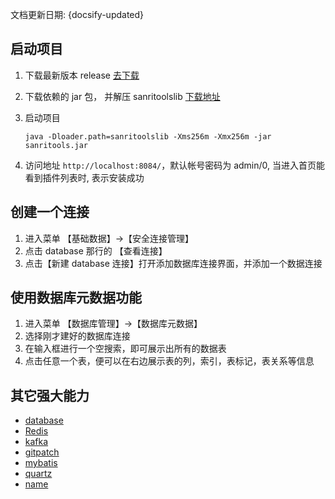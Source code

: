文档更新日期: {docsify-updated} 

## 启动项目

1. 下载最新版本 release [去下载](https://gitee.com/sanri/sanri-tools-maven/releases/)

2. 下载依赖的 jar 包， 并解压   sanritoolslib [下载地址](https://cowtransfer.com/s/0df01e65aaca4f)

3. 启动项目
   ```shell
   java -Dloader.path=sanritoolslib -Xms256m -Xmx256m -jar sanritools.jar
   ```
4. 访问地址 `http://localhost:8084/`，默认帐号密码为 admin/0, 当进入首页能看到插件列表时, 表示安装成功

## 创建一个连接

1. 进入菜单 【基础数据】->【安全连接管理】
2. 点击 database 那行的 【查看连接】
3. 点击【新建 database 连接】打开添加数据库连接界面，并添加一个数据连接

## 使用数据库元数据功能

1. 进入菜单 【数据库管理】->【数据库元数据】
2. 选择刚才建好的数据库连接
3. 在输入框进行一个空搜索，即可展示出所有的数据表
4. 点击任意一个表，便可以在右边展示表的列，索引，表标记，表关系等信息

## 其它强大能力

- [database](/modules/database)
- [Redis](/modules/redis)
- [kafka](/modules/kafka)
- [gitpatch](/modules/gitpatch)
- [mybatis](/modules/mybatis)
- [quartz](/modules/quartz)
- [name](/modules/name)

